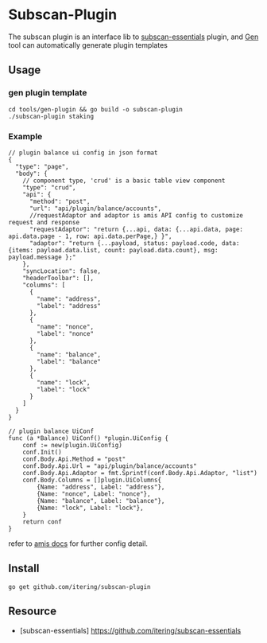 # Subscan-Plugin


The subscan plugin is an interface lib to [subscan-essentials](https://github.com/itering/subscan-essentials) plugin, and [Gen](https://github.com/itering/subscan-plugin/tree/master/tools) tool can automatically generate plugin templates

## Usage

### gen plugin template

```
cd tools/gen-plugin && go build -o subscan-plugin
./subscan-plugin staking
```

### Example

```
// plugin balance ui config in json format
{
  "type": "page",
  "body": {
    // component type, 'crud' is a basic table view component
    "type": "crud", 
    "api": {
      "method": "post",
      "url": "api/plugin/balance/accounts",
      //requestAdaptor and adaptor is amis API config to customize request and response
      "requestAdaptor": "return {...api, data: {...api.data, page: api.data.page - 1, row: api.data.perPage,} }",
      "adaptor": "return {...payload, status: payload.code, data: {items: payload.data.list, count: payload.data.count}, msg: payload.message };"
    },
    "syncLocation": false,
    "headerToolbar": [],
    "columns": [
      {
        "name": "address",
        "label": "address"
      },
      {
        "name": "nonce",
        "label": "nonce"
      },
      {
        "name": "balance",
        "label": "balance"
      },
      {
        "name": "lock",
        "label": "lock"
      }
    ]
  }
}

// plugin balance UiConf
func (a *Balance) UiConf() *plugin.UiConfig {
	conf := new(plugin.UiConfig)
	conf.Init()
	conf.Body.Api.Method = "post"
	conf.Body.Api.Url = "api/plugin/balance/accounts"
	conf.Body.Api.Adaptor = fmt.Sprintf(conf.Body.Api.Adaptor, "list")
	conf.Body.Columns = []plugin.UiColumns{
		{Name: "address", Label: "address"},
		{Name: "nonce", Label: "nonce"},
		{Name: "balance", Label: "balance"},
		{Name: "lock", Label: "lock"},
	}
	return conf
}
```
refer to [amis docs](https://baidu.gitee.io/amis/docs/index) for further config detail.


## Install

```
go get github.com/itering/subscan-plugin
```

## Resource
 
- [subscan-essentials] https://github.com/itering/subscan-essentials
